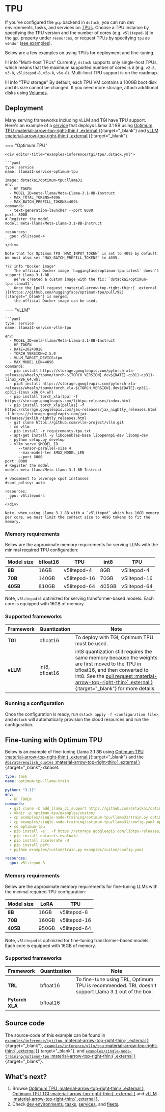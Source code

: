 # TPU

If you've configured the `gcp` backend in `dstack`, you can run dev environments, tasks, and services on [TPUs](https://cloud.google.com/tpu/docs/intro-to-tpu).
Choose a TPU instance by specifying the TPU version and the number of cores (e.g. `v5litepod-8`) in the `gpu` property under `resources`,
or request TPUs by specifying `tpu` as `vendor` ([see examples](https://dstack.ai/docs/guides/protips/#gpu)).

Below are a few examples on using TPUs for deployment and fine-tuning.

!!! info "Multi-host TPUs"
    Currently, `dstack` supports only single-host TPUs, which means that 
    the maximum supported number of cores is `8` (e.g. `v2-8`, `v3-8`, `v5litepod-8`, `v5p-8`, `v6e-8`). 
    Multi-host TPU support is on the roadmap.

!!! info "TPU storage"
    By default, each TPU VM contains a 100GB boot disk and its size cannot be changed.
    If you need more storage, attach additional disks using [Volumes](https://dstack.ai/docs/concepts/volumes/).

## Deployment

Many serving frameworks including vLLM and TGI have TPU support.
Here's an example of a [service](https://dstack.ai/docs/services) that deploys Llama 3.1 8B using 
[Optimum TPU :material-arrow-top-right-thin:{ .external }](https://github.com/huggingface/optimum-tpu){:target="_blank"}
and [vLLM :material-arrow-top-right-thin:{ .external }](https://github.com/vllm-project/vllm){:target="_blank"}.

=== "Optimum TPU"

    <div editor-title="examples/inference/tgi/tpu/.dstack.yml"> 
    
    ```yaml
    type: service
    name: llama31-service-optimum-tpu
    
    image: dstackai/optimum-tpu:llama31
    env:
      - HF_TOKEN
      - MODEL_ID=meta-llama/Meta-Llama-3.1-8B-Instruct
      - MAX_TOTAL_TOKENS=4096
      - MAX_BATCH_PREFILL_TOKENS=4095
    commands:
      - text-generation-launcher --port 8000
    port: 8000
    # Register the model
    model: meta-llama/Meta-Llama-3.1-8B-Instruct
    
    resources:
      gpu: v5litepod-4
    ```
    </div>

    Note that for Optimum TPU `MAX_INPUT_TOKEN` is set to 4095 by default. We must also set `MAX_BATCH_PREFILL_TOKENS` to 4095.

    ??? info "Docker image"
        The official Docker image `huggingface/optimum-tpu:latest` doesn’t support Llama 3.1-8B. 
        We’ve created a custom image with the fix: `dstackai/optimum-tpu:llama31`. 
        Once the [pull request :material-arrow-top-right-thin:{ .external }](https://github.com/huggingface/optimum-tpu/pull/92){:target="_blank"} is merged, 
        the official Docker image can be used.

=== "vLLM"
    <div editor-title="examples/inference/vllm/tpu/.dstack.yml"> 
    
    ```yaml
    type: service
    name: llama31-service-vllm-tpu

    env:
      - MODEL_ID=meta-llama/Meta-Llama-3.1-8B-Instruct
      - HF_TOKEN
      - DATE=20240828
      - TORCH_VERSION=2.5.0
      - VLLM_TARGET_DEVICE=tpu
      - MAX_MODEL_LEN=4096
    commands:
      - pip install https://storage.googleapis.com/pytorch-xla-releases/wheels/tpuvm/torch-${TORCH_VERSION}.dev${DATE}-cp311-cp311-linux_x86_64.whl
      - pip3 install https://storage.googleapis.com/pytorch-xla-releases/wheels/tpuvm/torch_xla-${TORCH_VERSION}.dev${DATE}-cp311-cp311-linux_x86_64.whl
      - pip install torch_xla[tpu] -f https://storage.googleapis.com/libtpu-releases/index.html
      - pip install torch_xla[pallas] -f https://storage.googleapis.com/jax-releases/jax_nightly_releases.html -f https://storage.googleapis.com/jax-releases/jaxlib_nightly_releases.html
      - git clone https://github.com/vllm-project/vllm.git
      - cd vllm
      - pip install -r requirements-tpu.txt
      - apt-get install -y libopenblas-base libopenmpi-dev libomp-dev
      - python setup.py develop
      - vllm serve $MODEL_ID 
          --tensor-parallel-size 4 
          --max-model-len $MAX_MODEL_LEN
          --port 8000
    port: 8000
    # Register the model
    model: meta-llama/Meta-Llama-3.1-8B-Instruct
    
    # Uncomment to leverage spot instances
    #spot_policy: auto
    
    resources:
      gpu: v5litepod-4
    ```
    </div>

    Note, when using Llama 3.1 8B with a `v5litepod` which has 16GB memory per core, we must limit the context size to 4096 tokens to fit the memory.

### Memory requirements

Below are the approximate memory requirements for serving LLMs with the minimal required TPU configuration:

| Model size | bfloat16 | TPU          | int8  | TPU            |
|------------|----------|--------------|-------|----------------|
| **8B**     | 16GB     | v5litepod-4  | 8GB   | v5litepod-4    |
| **70B**    | 140GB    | v5litepod-16 | 70GB  | v5litepod-16   |
| **405B**   | 810GB    | v5litepod-64 | 405GB | v5litepod-64   |

Note, `v5litepod` is optimized for serving transformer-based models. Each core is equipped with 16GB of memory.

### Supported frameworks

| Framework | Quantization   | Note                                                                                                                                                                                                                                                                                             |
|-----------|----------------|--------------------------------------------------------------------------------------------------------------------------------------------------------------------------------------------------------------------------------------------------------------------------------------------------|
| **TGI**   | bfloat16       | To deploy with TGI, Optimum TPU must be used.                                                                                                                                                                                                                                                    |
| **vLLM**  | int8, bfloat16 | int8 quantization still requires the same memory because the weights are first moved to the TPU in bfloat16, and then converted to int8. See the [pull request :material-arrow-top-right-thin:{ .external }](https://github.com/vllm-project/vllm/pull/7005){:target="_blank"} for more details. |

### Running a configuration

Once the configuration is ready, run `dstack apply -f <configuration file>`, and `dstack` will automatically provision the
cloud resources and run the configuration.

## Fine-tuning with Optimum TPU

Below is an example of fine-tuning Llama 3.1 8B using [Optimum TPU :material-arrow-top-right-thin:{ .external }](https://github.com/huggingface/optimum-tpu){:target="_blank"} 
and the [`Abirate/english_quotes` :material-arrow-top-right-thin:{ .external }](https://huggingface.co/datasets/Abirate/english_quotes){:target="_blank"}
dataset.

<div editor-title="examples/single-node-training/optimum-tpu/llama31/.dstack.yml"> 

```yaml
type: task
name: optimum-tpu-llama-train

python: "3.11"
env:
  - HF_TOKEN
commands:
  - git clone -b add_llama_31_support https://github.com/dstackai/optimum-tpu.git
  - mkdir -p optimum-tpu/examples/custom/
  - cp examples/single-node-training/optimum-tpu/llama31/train.py optimum-tpu/examples/custom/train.py
  - cp examples/single-node-training/optimum-tpu/llama31/config.yaml optimum-tpu/examples/custom/config.yaml
  - cd optimum-tpu
  - pip install -e . -f https://storage.googleapis.com/libtpu-releases/index.html
  - pip install datasets evaluate
  - pip install accelerate -U
  - pip install peft
  - python examples/custom/train.py examples/custom/config.yaml

resources:
  gpu: v5litepod-8
```

</div>

[//]: # (### Fine-Tuning with TRL)
[//]: # (Use the example `examples/single-node-training/optimum-tpu/gemma/train.dstack.yml` to Finetune `Gemma-2B` model using `trl` with `dstack` and `optimum-tpu`. )

### Memory requirements

Below are the approximate memory requirements for fine-tuning LLMs with the minimal required TPU configuration:

| Model size | LoRA  | TPU          |
|------------|-------|--------------|
| **8B**     | 16GB  | v5litepod-8  |
| **70B**    | 160GB | v5litepod-16 |
| **405B**   | 950GB | v5litepod-64 |

Note, `v5litepod` is optimized for fine-tuning transformer-based models. Each core is equipped with 16GB of memory.

### Supported frameworks

| Framework       | Quantization | Note                                                                                              |
|-----------------|--------------|---------------------------------------------------------------------------------------------------|
| **TRL**         | bfloat16     | To fine-tune using TRL, Optimum TPU is recommended. TRL doesn't support Llama 3.1 out of the box. |
| **Pytorch XLA** | bfloat16     |                                                                                                   |

## Source code

The source-code of this example can be found in 
[`examples/inference/tgi/tpu` :material-arrow-top-right-thin:{ .external }](https://github.com/dstackai/dstack/blob/master/examples/inference/tgi/tpu){:target="_blank"},
[`examples/inference/vllm/tpu` :material-arrow-top-right-thin:{ .external }](https://github.com/dstackai/dstack/blob/master/examples/inference/vllm/tpu){:target="_blank"},
and [`examples/single-node-training/optimum-tpu` :material-arrow-top-right-thin:{ .external }](https://github.com/dstackai/dstack/blob/master/examples/single-node-training/trl){:target="_blank"}.

## What's next?

1. Browse [Optimum TPU :material-arrow-top-right-thin:{ .external }](https://github.com/huggingface/optimum-tpu),
   [Optimum TPU TGI :material-arrow-top-right-thin:{ .external }](https://github.com/huggingface/optimum-tpu/tree/main/text-generation-inference) and
   [vLLM :material-arrow-top-right-thin:{ .external }](https://docs.vllm.ai/en/latest/getting_started/tpu-installation.html).
2. Check [dev environments](https://dstack.ai/docs/dev-environments), [tasks](https://dstack.ai/docs/tasks), 
   [services](https://dstack.ai/docs/services), and [fleets](https://dstack.ai/docs/concepts/fleets).
